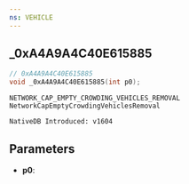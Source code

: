```yaml
---
ns: VEHICLE
---
```

## _0xA4A9A4C40E615885

```c
// 0xA4A9A4C40E615885
void _0xA4A9A4C40E615885(int p0);
```

```
NETWORK_CAP_EMPTY_CROWDING_VEHICLES_REMOVAL
NetworkCapEmptyCrowdingVehiclesRemoval

NativeDB Introduced: v1604
```

## Parameters
* **p0**:
